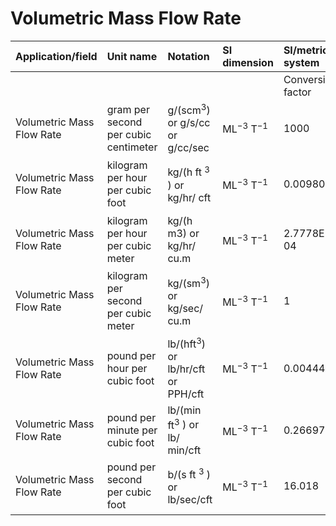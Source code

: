# Volumetric Mass Flow Rate

| Application/field | Unit name | Notation | SI dimension | SI/metric system |  | English/US system |  |
| :--- | :--- | :--- | :--- | :--- | :--- | :--- | :--- |
|  |  |  |  | Conversion factor | Unit | Conversion factor | Unit |
| Volumetric Mass Flow Rate | gram per second per cubic centimeter | $\mathrm{g} /\left(\mathrm{s} \mathrm{cm}^{3}\right)$ or g/s/cc or $\mathrm{g} / \mathrm{cc} / \mathrm{sec}$ | $\mathrm{ML}^{-3} \mathrm{~T}^{-1}$ | 1000 | kg/ ( $\mathrm{s} \mathrm{m}^{3}$ ) | 62.430 | lb/sec/cft |
| Volumetric Mass Flow Rate | kilogram per hour per cubic foot | kg/(h ft ${ }^{3}$ ) or kg/hr/ cft | $\mathrm{ML}^{-3} \mathrm{~T}^{-1}$ | 0.0098096 | kg/ ( $\mathrm{s} \mathrm{m}^{3}$ ) | $6.1241 \mathrm{E}-04$ | lb/sec/cft |
| Volumetric Mass Flow Rate | kilogram per hour per cubic meter | kg/(h m3) or kg/hr/ cu.m | $\mathrm{ML}^{-3} \mathrm{~T}^{-1}$ | 2.7778E-04 | kg/ ( $\mathrm{s} \mathrm{m}^{3}$ ) | 1.7342E-05 | lb/sec/cft |
| Volumetric Mass Flow Rate | kilogram per second per cubic meter | $\mathrm{kg} /\left(\mathrm{s} \mathrm{m}^{3}\right)$ or kg/sec/ cu.m | $\mathrm{ML}^{-3} \mathrm{~T}^{-1}$ | 1 | kg/ ( $\mathrm{s} \mathrm{m}^{3}$ ) | 0.062430 | lb/sec/cft |
| Volumetric Mass Flow Rate | pound per hour per cubic foot | $\mathrm{lb} /\left(\mathrm{h} \mathrm{ft}^{3}\right)$ or $\mathrm{lb} / \mathrm{hr} / \mathrm{cft}$ or PPH/cft | $\mathrm{ML}^{-3} \mathrm{~T}^{-1}$ | 0.0044496 | kg/ ( $\mathrm{s} \mathrm{m}^{3}$ ) | 0.00027779 | lb/sec/cft |
| Volumetric Mass Flow Rate | pound per minute per cubic foot | lb/(min $\mathrm{ft}^{3}$ ) or lb/ $\mathrm{min} / \mathrm{cft}$ | $\mathrm{ML}^{-3} \mathrm{~T}^{-1}$ | 0.26697 | kg/ ( $\mathrm{s} \mathrm{m}^{3}$ ) | 0.016667 | lb/sec/cft |
| Volumetric Mass Flow Rate | pound per second per cubic foot | b/(s ft ${ }^{3}$ ) or lb/sec/cft | $\mathrm{ML}^{-3} \mathrm{~T}^{-1}$ | 16.018 | kg/ ( $\mathrm{s} \mathrm{m}^{3}$ ) | 1 | lb/sec/cft |
